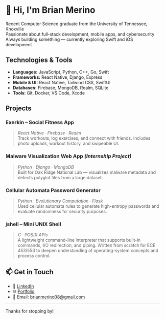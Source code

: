 # 👋 Hi, I'm Brian Merino

Recent Computer Science graduate from the University of Tennessee, Knoxville  
Passionate about full-stack development, mobile apps, and cybersecurity  
Always building something — currently exploring Swift and iOS development

## Technologies & Tools
- **Languages:** JavaScript, Python, C++, Go, Swift  
- **Frameworks:** React Native, Django, Express  
- **Mobile & UI:** React Native, Tailwind CSS, SwiftUI  
- **Databases:** Firebase, MongoDB, Realm, SQLite  
- **Tools:** Git, Docker, VS Code, Xcode

## Projects
### Exerkin – Social Fitness App
> *React Native · Firebase · Realm*  
Track workouts, log exercises, and connect with friends. Includes photo uploads, workout history, and swipeable UI.

### Malware Visualization Web App *(Internship Project)*
> *Python · Django · MongoDB*  
Built for Oak Ridge National Lab — visualizes malware metadata and detects polyglot files from a large dataset.

### Cellular Automata Password Generator
> *Python · Evolutionary Computation · Flask*  
Used cellular automata rules to generate high-entropy passwords and evaluate randomness for security purposes.

### jshell – Mini UNIX Shell
> *C · POSIX APIs*  
A lightweight command-line interpreter that supports built-in commands, I/O redirection, and piping. Written from scratch for ECE 453/553 to deepen understanding of operating-system concepts and process control.


## 📫 Get in Touch
- 💼 [LinkedIn](https://linkedin.com/in/brian-merino)
- 🌐 [Portfolio](https://brianmerino.com)
- 📧 Email: brianmerino08@gmail.com

---

Thanks for stopping by!

